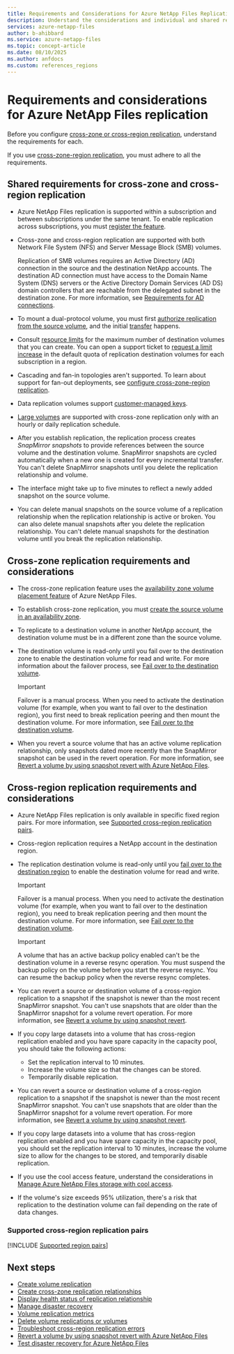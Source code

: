 ```yaml
---
title: Requirements and Considerations for Azure NetApp Files Replication 
description: Understand the considerations and individual and shared requirements to configure Azure NetApp Files cross-zone and cross-region replication. 
services: azure-netapp-files
author: b-ahibbard
ms.service: azure-netapp-files
ms.topic: concept-article
ms.date: 08/10/2025
ms.author: anfdocs
ms.custom: references_regions
---
```

# Requirements and considerations for Azure NetApp Files replication 

Before you configure [cross-zone or cross-region replication](replication.md), understand the requirements for each. 

If you use [cross-zone-region replication](replication.md#cross-zone-region-replication), you must adhere to all the requirements. 

## Shared requirements for cross-zone and cross-region replication 

* Azure NetApp Files replication is supported within a subscription and between subscriptions under the same tenant. To enable replication across subscriptions, you must [register the feature](cross-region-replication-create-peering.md#register-for-cross-subscription-replication).

* Cross-zone and cross-region replication are supported with both Network File System (NFS) and Server Message Block (SMB) volumes.

    Replication of SMB volumes requires an Active Directory (AD) connection in the source and the destination NetApp accounts. The destination AD connection must have access to the Domain Name System (DNS) servers or the Active Directory Domain Services (AD DS) domain controllers that are reachable from the delegated subnet in the destination zone. For more information, see [Requirements for AD connections](create-active-directory-connections.md#requirements-for-active-directory-connections).

* To mount a dual-protocol volume, you must first [authorize replication from the source volume](cross-region-replication-create-peering.md#authorize-replication-from-the-source-volume), and the initial [transfer](cross-region-replication-display-health-status.md#display-replication-status) happens.

* Consult [resource limits](azure-netapp-files-resource-limits.md) for the maximum number of destination volumes that you can create. You can open a support ticket to [request a limit increase](azure-netapp-files-resource-limits.md#request-limit-increase) in the default quota of replication destination volumes for each subscription in a region.

* Cascading and fan-in topologies aren't supported. To learn about support for fan-out deployments, see [configure cross-zone-region replication](cross-zone-region-replication-configure.md#requirements).

* Data replication volumes support [customer-managed keys](configure-customer-managed-keys.md).

* [Large volumes](large-volumes-requirements-considerations.md) are supported with cross-zone replication only with an hourly or daily replication schedule.

* After you establish replication, the replication process creates *SnapMirror snapshots* to provide references between the source volume and the destination volume. SnapMirror snapshots are cycled automatically when a new one is created for every incremental transfer. You can't delete SnapMirror snapshots until you delete the replication relationship and volume.

* The interface might take up to five minutes to reflect a newly added snapshot on the source volume.

* You can delete manual snapshots on the source volume of a replication relationship when the replication relationship is active or broken. You can also delete manual snapshots after you delete the replication relationship. You can't delete manual snapshots for the destination volume until you break the replication relationship.

## Cross-zone replication requirements and considerations

* The cross-zone replication feature uses the [availability zone volume placement feature](../reliability/reliability-netapp-files.md) of Azure NetApp Files.

* To establish cross-zone replication, you must [create the source volume in an availability zone](manage-availability-zone-volume-placement.md).

* To replicate to a destination volume in another NetApp account, the destination volume must be in a different zone than the source volume.

* The destination volume is read-only until you fail over to the destination zone to enable the destination volume for read and write. For more information about the failover process, see [Fail over to the destination volume](cross-region-replication-manage-disaster-recovery.md#fail-over-to-destination-volume).

    >[!IMPORTANT]
    >Failover is a manual process. When you need to activate the destination volume (for example, when you want to fail over to the destination region), you first need to break replication peering and then mount the destination volume. For more information, see [Fail over to the destination volume](cross-region-replication-manage-disaster-recovery.md#fail-over-to-destination-volume).

* When you revert a source volume that has an active volume replication relationship, only snapshots dated more recently than the SnapMirror snapshot can be used in the revert operation. For more information, see [Revert a volume by using snapshot revert with Azure NetApp Files](snapshots-revert-volume.md).

## Cross-region replication requirements and considerations

* Azure NetApp Files replication is only available in specific fixed region pairs. For more information, see [Supported cross-region replication pairs](#supported-region-pairs).

* Cross-region replication requires a NetApp account in the destination region.

* The replication destination volume is read-only until you [fail over to the destination region](cross-region-replication-manage-disaster-recovery.md#fail-over-to-destination-volume) to enable the destination volume for read and write.

    >[!IMPORTANT]
    >Failover is a manual process. When you need to activate the destination volume (for example, when you want to fail over to the destination region), you need to break replication peering and then mount the destination volume. For more information, see [Fail over to the destination volume](cross-region-replication-manage-disaster-recovery.md#fail-over-to-destination-volume).

    >[!IMPORTANT]
    > A volume that has an active backup policy enabled can't be the destination volume in a reverse resync operation. You must suspend the backup policy on the volume before you start the reverse resync. You can resume the backup policy when the reverse resync completes.

* You can revert a source or destination volume of a cross-region replication to a snapshot if the snapshot is newer than the most recent SnapMirror snapshot. You can't use snapshots that are older than the SnapMirror snapshot for a volume revert operation. For more information, see [Revert a volume by using snapshot revert](snapshots-revert-volume.md).

* If you copy large datasets into a volume that has cross-region replication enabled and you have spare capacity in the capacity pool, you should take the following actions:
   
   - Set the replication interval to 10 minutes.
   - Increase the volume size so that the changes can be stored.
   - Temporarily disable replication.

* You can revert a source or destination volume of a cross-region replication to a snapshot if the snapshot is newer than the most recent SnapMirror snapshot. You can't use snapshots that are older than the SnapMirror snapshot for a volume revert operation. For more information, see [Revert a volume by using snapshot revert](snapshots-revert-volume.md).

* If you copy large datasets into a volume that has cross-region replication enabled and you have spare capacity in the capacity pool, you should set the replication interval to 10 minutes, increase the volume size to allow for the changes to be stored, and temporarily disable replication.

* If you use the cool access feature, understand the considerations in [Manage Azure NetApp Files storage with cool access](manage-cool-access.md#considerations).

* If the volume's size exceeds 95% utilization, there's a risk that replication to the destination volume can fail depending on the rate of data changes. 

### <a name="supported-region-pairs"></a>Supported cross-region replication pairs

[!INCLUDE [Supported region pairs](includes/region-pairs.md)]

## Next steps

* [Create volume replication](cross-region-replication-create-peering.md)
* [Create cross-zone replication relationships](create-cross-zone-replication.md)
* [Display health status of replication relationship](cross-region-replication-display-health-status.md)
* [Manage disaster recovery](cross-region-replication-manage-disaster-recovery.md)
* [Volume replication metrics](azure-netapp-files-metrics.md#replication)
* [Delete volume replications or volumes](cross-region-replication-delete.md)
* [Troubleshoot cross-region replication errors](troubleshoot-cross-region-replication.md)
* [Revert a volume by using snapshot revert with Azure NetApp Files](snapshots-revert-volume.md)
* [Test disaster recovery for Azure NetApp Files](test-disaster-recovery.md)